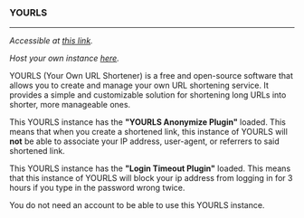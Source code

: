 ### YOURLS
---

*Accessible at [this link](https://yourls.jshidomain.com).*

*Host your own instance [here](https://github.com/YOURLS/YOURLS).*

YOURLS (Your Own URL Shortener) is a free and open-source software that allows you to create and manage your own URL shortening service. It provides a simple and customizable solution for shortening long URLs into shorter, more manageable ones. 

This YOURLS instance has the  **"YOURLS Anonymize Plugin"**  loaded. This means that when you create a shortened link, this instance of YOURLS will  **not**  be able to associate your IP address, user-agent, or referrers to said shortened link.

This YOURLS instance has the  **"Login Timeout Plugin"**  loaded. This means that this instance of YOURLS will block your ip address from logging in for 3 hours if you type in the password wrong twice.

You do not need an account to be able to use this YOURLS instance.
